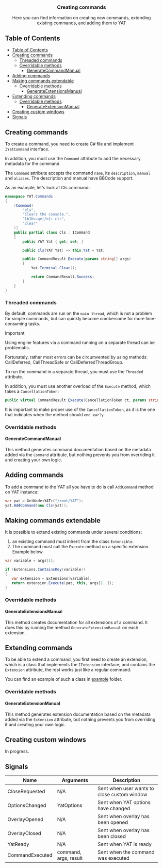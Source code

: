 <div align="center">
	<h3>Creating commands</h1>
	<p>Here you can find information on creating new commands, extending existing commands, and adding them to YAT</p>
</div>

## Table of Contents

- [Table of Contents](#table-of-contents)
- [Creating commands](#creating-commands)
	- [Threaded commands](#threaded-commands)
	- [Overridable methods](#overridable-methods)
		- [GenerateCommandManual](#generatecommandmanual)
- [Adding commands](#adding-commands)
- [Making commands extendable](#making-commands-extendable)
	- [Overridable methods](#overridable-methods-1)
		- [GenerateExtensionsManual](#generateextensionsmanual)
- [Extending commands](#extending-commands)
	- [Overridable methods](#overridable-methods-2)
		- [GenerateExtensionManual](#generateextensionmanual)
- [Creating custom windows](#creating-custom-windows)
- [Signals](#signals)

## Creating commands

To create a command, you need to create C# file and implement `IYatCommand` interface.

In addition, you must use the `Command` attribute to add the necessary metadata for the command.

The `Command` attribute accepts the command `name`, its `description`, `manual` and `aliases`. The description and manual have BBCode support.

As an example, let's look at Cls command:

```csharp
namespace YAT.Commands
{
	[Command(
		"cls",
		"Clears the console.",
		"[b]Usage[/b]: cls",
		"clear"
	)]
	public partial class Cls : ICommand
	{
		public YAT Yat { get; set; }

		public Cls(YAT Yat) => this.Yat = Yat;

		public CommandResult Execute(params string[] args)
		{
			Yat.Terminal.Clear();

			return CommandResult.Success;
		}
	}
}
```

### Threaded commands

By default, commands are run on the `main thread`, which is not a problem for simple commands, but can quickly become cumbersome for more time-consuming tasks.

> [!IMPORTANT]
> Using engine features via a command running on a separate thread can be problematic.
>
> Fortunately, rather most errors can be circumvented by using methods:
> CallDeferred, CallThreadSafe or CallDeferredThreadGroup.

To run the command in a separate thread, you must use the `Threaded` attribute.

In addition, you must use another overload of the `Execute` method, which takes a `CancellationToken`:

```csharp
public virtual CommandResult Execute(CancellationToken ct, params string[] args)
```

It is important to make proper use of the `CancellationToken`, as it is the one that indicates when the method should `end early`.

### Overridable methods

#### GenerateCommandManual

This method generates command documentation based on the metadata added via the `Command` attribute, but nothing prevents you from overriding it and creating your own logic.

## Adding commands

To add a command to the YAT all you have to do is call `AddCommand` method on YAT instance:

```csharp
var yat = GetNode<YAT>("/root/YAT");
yat.AddCommand(new Cls(yat));
```

## Making commands extendable

It is possible to extend existing commands under several conditions:

1. an existing command must inherit from the class `Extensible`.
2. The command must call the `Execute` method on a specific extension. Example below.

```csharp
var variable = args[1];

if (Extensions.ContainsKey(variable))
{
   var extension = Extensions[variable];
   return extension.Execute(yat, this, args[1..]);
}
```

### Overridable methods

#### GenerateExtensionsManual

This method creates documentation for all extensions of a command. It does this by running the method `GenerateExtensionManual` on each extension.

## Extending commands

To be able to extend a command, you first need to create an extension,
which is a class that implements the `IExtension` interface,
and contains the `Extension` attribute, the rest works just like a regular command.

You can find an example of such a class in [example](./example) folder.

### Overridable methods

#### GenerateExtensionManual

This method generates extension documentation based on the metadata added via the `Extension` attribute, but nothing prevents you from overriding it and creating your own logic.

## Creating custom windows

In progress.

## Signals

| Name            | Arguments             | Description                                 |
| --------------- | --------------------- | ------------------------------------------- |
| CloseRequested  | N/A                   | Sent when user wants to close custom window |
| OptionsChanged  | YatOptions            | Sent when YAT options have changed          |
| OverlayOpened   | N/A                   | Sent when overlay has been opened           |
| OverlayClosed   | N/A                   | Sent when overlay has been closed           |
| YatReady        | N/A                   | Sent when YAT is ready                      |
| CommandExecuted | command, args, result | Sent when the command was executed          |
